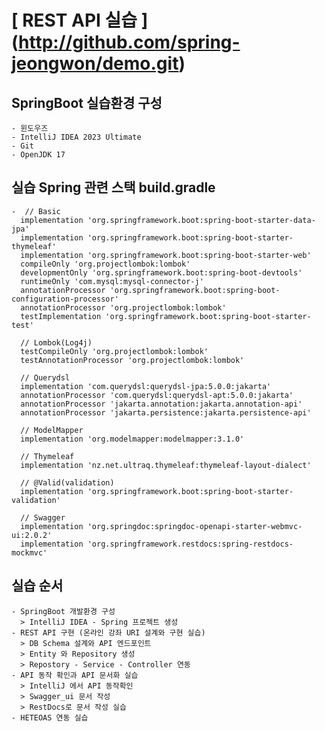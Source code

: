 #  [ REST API 실습 ] (http://github.com/spring-jeongwon/demo.git)
  ## SpringBoot 실습환경 구성
    - 윈도우즈
    - IntelliJ IDEA 2023 Ultimate
    - Git
    - OpenJDK 17
   
 ##  실습 Spring 관련 스택 build.gradle
    -  // Basic
      implementation 'org.springframework.boot:spring-boot-starter-data-jpa'
      implementation 'org.springframework.boot:spring-boot-starter-thymeleaf'
      implementation 'org.springframework.boot:spring-boot-starter-web'
      compileOnly 'org.projectlombok:lombok'
      developmentOnly 'org.springframework.boot:spring-boot-devtools'
      runtimeOnly 'com.mysql:mysql-connector-j'
      annotationProcessor 'org.springframework.boot:spring-boot-configuration-processor'
      annotationProcessor 'org.projectlombok:lombok'
      testImplementation 'org.springframework.boot:spring-boot-starter-test'
  
      // Lombok(Log4j)
      testCompileOnly 'org.projectlombok:lombok'
      testAnnotationProcessor 'org.projectlombok:lombok'
  
      // Querydsl
      implementation 'com.querydsl:querydsl-jpa:5.0.0:jakarta'
      annotationProcessor 'com.querydsl:querydsl-apt:5.0.0:jakarta'
      annotationProcessor 'jakarta.annotation:jakarta.annotation-api'
      annotationProcessor 'jakarta.persistence:jakarta.persistence-api'
  
      // ModelMapper
      implementation 'org.modelmapper:modelmapper:3.1.0'
  
      // Thymeleaf
      implementation 'nz.net.ultraq.thymeleaf:thymeleaf-layout-dialect'
  
      // @Valid(validation)
      implementation 'org.springframework.boot:spring-boot-starter-validation'
  
      // Swagger
      implementation 'org.springdoc:springdoc-openapi-starter-webmvc-ui:2.0.2'
      implementation 'org.springframework.restdocs:spring-restdocs-mockmvc'

  ## 실습 순서
    - SpringBoot 개발환경 구성
      > IntelliJ IDEA - Spring 프로젝트 생성
    - REST API 구현 (온라인 강좌 URI 설계와 구현 실습)
      > DB Schema 설계와 API 엔드포인트
      > Entity 와 Repository 생성
      > Repostory - Service - Controller 연동
    - API 동작 확인과 API 문서화 실습
      > IntelliJ 에서 API 동작확인
      > Swagger_ui 문서 작성
      > RestDocs로 문서 작성 실습
    - HETEOAS 연동 실습
    
  
  

